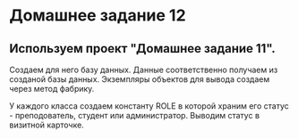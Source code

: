 # Домашнее задание 12

## Используем проект "Домашнее задание 11".

Создаем для него базу данных. Данные соответственно получаем из созданой базы данных. Экземпляры объектов для вывода создаем через метод фабрику.

У каждого класса создаем константу ROLE в которой храним его статус - преподователь, студент или администратор. Выводим статус в визитной карточке.
